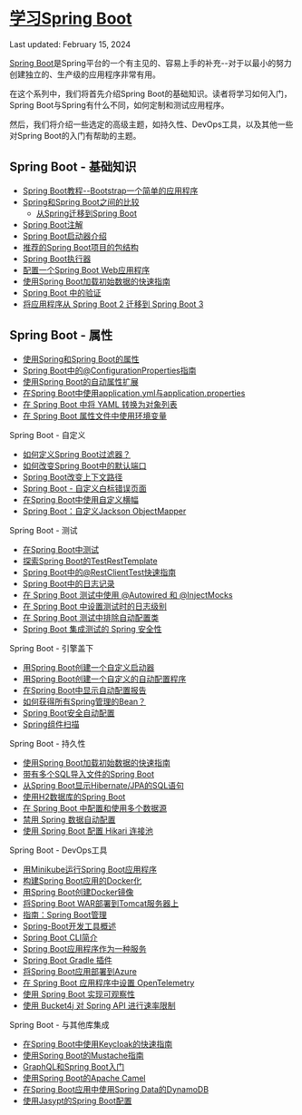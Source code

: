 # [学习Spring Boot](https://www.baeldung.com/spring-boot)

Last updated: February 15, 2024

[Spring Boot](https://spring.io/projects/spring-boot)是Spring平台的一个有主见的、容易上手的补充--对于以最小的努力创建独立的、生产级的应用程序非常有用。

在这个系列中，我们将首先介绍Spring Boot的基础知识。读者将学习如何入门，Spring Boot与Spring有什么不同，如何定制和测试应用程序。

然后，我们将介绍一些选定的高级主题，如持久性、DevOps工具，以及其他一些对Spring Boot的入门有帮助的主题。

## Spring Boot - 基础知识

- [Spring Boot教程--Bootstrap一个简单的应用程序](/spring-boot-modules/spring-boot-bootstrap/spring-boot-start_zh.md)
- [Spring和Spring Boot之间的比较](/spring-boot-modules/spring-vs-spring-boot_zh.md)
  - [从Spring迁移到Spring Boot](/spring-boot-modules/spring-boot-migration_zh.md)
- [Spring Boot注解](/spring-boot-modules/spring-boot-annotations/spring-boot-annotations_zh.md)
- [Spring Boot启动器介绍](/spring-boot-modules/spring-boot-artifacts-2/spring-boot-starters_zh.md)
- [推荐的Spring Boot项目的包结构](spring-boot-package-structure_zh.md)
- [Spring Boot执行器](../spring-reactive-modules/spring-reactive-3/spring-boot-actuators_zh.md)
- [配置一个Spring Boot Web应用程序](/spring-boot-modules](https://www.baeldung.com/spring-boot-bean-validation)/spring-boot-mvc-4/spring-boot-application-configuration_zh.md)
- [使用Spring Boot加载初始数据的快速指南](../persistence-modules/spring-boot-persistence/README-zh.md#用spring-boot加载初始数据的快速指南)
- [Spring Boot 中的验证](/spring-boot-modules/spring-boot-validation/spring-boot-bean-validation_zh.md)
- [将应用程序从 Spring Boot 2 迁移到 Spring Boot 3](/spring-boot-modules/spring-boot-3/spring-boot-3-migration_zh.md)

## Spring Boot - 属性

- [使用Spring和Spring Boot的属性](/spring-boot-modules/spring-boot-properties/README-zh.md#spring和spring-boot的属性)
- [Spring Boot中的@ConfigurationProperties指南](/spring-boot-modules/spring-boot-properties/README-zh.md)
- [使用Spring Boot的自动属性扩展](/spring-boot-modules/spring-boot-property-exp/README-zh.md)
- [在Spring Boot中使用application.yml与application.properties](/spring-boot-modules/spring-boot-properties-3/README-zh.md#在spring-boot中使用applicationyml与applicationproperties)
- [在 Spring Boot 中将 YAML 转换为对象列表](/spring-boot-modules/spring-boot-properties-2/README-zh.md#在spring-boot中将yaml转为对象列表)
- [在 Spring Boot 属性文件中使用环境变量](/spring-boot-modules/spring-boot-properties-4/spring-boot-properties-env-variables_zh.md)

Spring Boot - 自定义

- [如何定义Spring Boot过滤器？](/spring-boot-modules/spring-boot-basic-customization/spring-boot-add-filter_zh.md)
- [如何改变Spring Boot中的默认端口](/spring-boot-modules/spring-boot-basic-customization/spring-boot-change-port_zh.md)
- [Spring Boot改变上下文路径](/spring-boot-modules/spring-boot-context-path_zh.md)
- [Spring Boot - 自定义白标错误页面](/spring-boot-modules/spring-boot-basic-customization/spring-boot-custom-error-page_zh.md)
- [在Spring Boot中使用自定义横幅](/spring-boot-modules/spring-boot-basic-customization/spring-boot-custom-banners_zh.md)
- [Spring Boot：自定义Jackson ObjectMapper](/spring-boot-modules/spring-boot-data/spring-boot-customize-jackson-objectmapper_zh.md)

Spring Boot - 测试

- [在Spring Boot中测试](/spring-boot-modules/spring-boot-simple/spring-boot-testing_zh.md)
- [探索Spring Boot的TestRestTemplate](/spring-web-modules/spring-resttemplate/spring-boot-testresttemplate_zh.md)
- [Spring Boot中的@RestClientTest快速指南](/spring-boot-modules/spring-boot-client/restclienttest-in-spring-boot_zh.md)
- [Spring Boot中的日志记录](/spring-boot-modules/spring-boot-simple/spring-boot-logging_zh.md)
- [在 Spring Boot 测试中使用 @Autowired 和 @InjectMocks](/testing-modules/spring-mockito/spring-test-autowired-injectmocks_zh.md)
- [在 Spring Boot 中设置测试时的日志级别](/spring-boot-modules/spring-boot-testing-2/spring-boot-testing-log-level_zh.md)
- [在 Spring Boot 测试中排除自动配置类](/spring-boot-modules/spring-boot-testing/spring-boot-exclude-auto-configuration-test_zh.md)
- [Spring Boot 集成测试的 Spring 安全性](/spring-boot-modules/spring-boot-security/spring-security-integration-tests_zh.md)

Spring Boot - 引擎盖下

- [用Spring Boot创建一个自定义启动器](/spring-boot-modules/spring-boot-custom-starter/spring-boot-custom-starter_zh.md)
- [用Spring Boot创建一个自定义的自动配置程序](/spring-boot-modules/spring-boot-autoconfiguration/spring-boot-custom-auto-configuration_zh.md)
- [在Spring Boot中显示自动配置报告](/spring-boot-modules/spring-boot-autoconfiguration/spring-boot-auto-configuration-report_zh.md)
- [如何获得所有Spring管理的Bean？](/spring-boot-modules/spring-boot-di/spring-show-all-beans_zh.md)
- [Spring Boot安全自动配置](/spring-boot-modules/spring-boot-security/spring-boot-security-autoconfiguration_zh.md)
- [Spring组件扫描](/spring-boot-modules/spring-boot-di/spring-component-scanning_zh.md)

Spring Boot - 持久性

- [使用Spring Boot加载初始数据的快速指南](/persistence-modules/spring-boot-persistence/spring-boot-data-sql-and-schema-sql_zh.md)
- [带有多个SQL导入文件的Spring Boot](/persistence-modules/spring-boot-persistence/spring-boot-sql-import-files_zh.md)
- [从Spring Boot显示Hibernate/JPA的SQL语句](/persistence-modules/spring-boot-persistence/sql-logging-spring-boot_zh.md)
- [使用H2数据库的Spring Boot](/persistence-modules/spring-boot-persistence-h2/spring-boot-h2-database_zh.md)
- [在 Spring Boot 中配置和使用多个数据源](/persistence-modules/spring-data-jdbc/spring-boot-configure-multiple-datasources_zh.md)
- [禁用 Spring 数据自动配置](/spring-boot-modules/spring-boot-data/spring-data-disable-auto-config_zh.md)
- [使用 Spring Boot 配置 Hikari 连接池](/persistence-modules/spring-boot-persistence-5/spring-boot-hikari_zh.md)

Spring Boot - DevOps工具

- [用Minikube运行Spring Boot应用程序](/spring-cloud-modules/spring-cloud-kubernetes/spring-boot-minikube_zh.md)
- [构建Spring Boot应用的Docker化](/spring-cloud-modules/spring-cloud-docker/dockerizing-spring-boot-application_zh.md)
- [用Spring Boot创建Docker镜像](/docker-modules/docker-spring-boot/spring-boot-docker-images_zh.md)
- [将Spring Boot WAR部署到Tomcat服务器上](/spring-boot-modules/spring-boot-deployment/spring-boot-war-tomcat-deploy_zh.md)
- [指南：Spring Boot管理](/spring-boot-modules/spring-boot-admin/spring-boot-admin_zh.md)
- [Spring-Boot开发工具概述](/spring-boot-modules/spring-boot-devtools_zh.md)
- [Spring Boot CLI简介](/spring-boot-modules/spring-boot-cli/spring-boot-cli_zh.md)
- [Spring Boot应用程序作为一种服务](/spring-boot-modules/spring-boot-app-as-a-service_zh.md)
- [Spring Boot Gradle 插件](/spring-boot-modules/spring-boot-gradle-plugin_zh.md)
- [将Spring Boot应用部署到Azure](/azure/spring-boot-azure_zh.md)
- [在 Spring Boot 应用程序中设置 OpenTelemetry](/spring-cloud-modules/spring-cloud-open-telemetry/spring-boot-opentelemetry-setup_zh.md)
- [使用 Spring Boot 实现可观察性](/spring-boot-modules/spring-boot-3-observation/spring-boot-3-observability_zh.md)
- [使用 Bucket4j 对 Spring API 进行速率限制](/spring-boot-modules/spring-boot-libraries/spring-bucket4j_zh.md)

Spring Boot - 与其他库集成

- [在Spring Boot中使用Keycloak的快速指南](/spring-boot-modules/spring-boot-keycloak/spring-boot-keycloak_zh.md)
- [使用Spring Boot的Mustache指南](/mustache/spring-boot-mustache_zh.md)
- [GraphQL和Spring Boot入门](/spring-boot-modules/spring-boot-graphql/spring-graphql_zh.md)
- [使用Spring Boot的Apache Camel](/messaging-modules/spring-apache-camel/apache-camel-spring-boot_zh.md)
- [在Spring Boot应用中使用Spring Data的DynamoDB](/persistence-modules/spring-data-dynamodb/spring-data-dynamodb_zh.md)
- [使用Jasypt的Spring Boot配置](/spring-boot-modules/spring-boot-jasypt/spring-boot-jasypt_zh.md)
